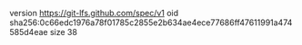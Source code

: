 version https://git-lfs.github.com/spec/v1
oid sha256:0c66edc1976a78f01785c2855e2b634ae4ece77686ff47611991a474585d4eae
size 38
